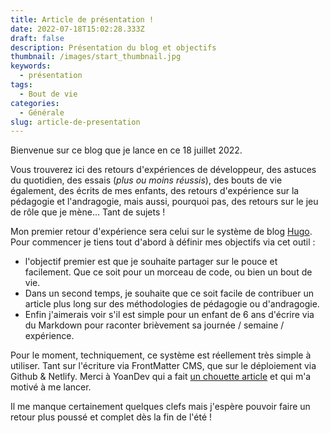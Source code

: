 ```yaml
---
title: Article de présentation !
date: 2022-07-18T15:02:28.333Z
draft: false
description: Présentation du blog et objectifs
thumbnail: /images/start_thumbnail.jpg
keywords:
  - présentation
tags:
  - Bout de vie
categories:
  - Générale
slug: article-de-presentation
---
```

Bienvenue sur ce blog que je lance en ce 18 juillet 2022.


Vous trouverez ici des retours d'expériences de développeur, des astuces du quotidien, des essais (*plus ou moins réussis*), des bouts de vie également, des écrits de mes enfants, des retours d'expérience sur la pédagogie et l'andragogie, mais aussi, pourquoi pas, des retours sur le jeu de rôle que je mène... Tant de sujets ! 


Mon premier retour d'expérience sera celui sur le système de blog [Hugo](https://gohugo.io/). Pour commencer je tiens tout d'abord à définir mes objectifs via cet outil : 
- l'objectif premier est que je souhaite partager sur le pouce et facilement. Que ce soit pour un morceau de code, ou bien un bout de vie.
- Dans un second temps, je souhaite que ce soit facile de contribuer un article plus long sur des méthodologies de pédagogie ou d'andragogie. 
- Enfin j'aimerais voir s'il est simple pour un enfant de 6 ans d'écrire via du Markdown pour raconter brièvement sa journée / semaine / expérience.


Pour le moment, techniquement, ce système est réellement très simple à utiliser. Tant sur l'écriture via FrontMatter CMS, que sur le déploiement via Github & Netlify. Merci à YoanDev qui a fait [un chouette article](https://yoandev.co/publier-un-blog-hyper-simplement/) et qui m'a motivé à me lancer.

Il me manque certainement quelques clefs mais j'espère pouvoir faire un retour plus poussé et complet dès la fin de l'été !